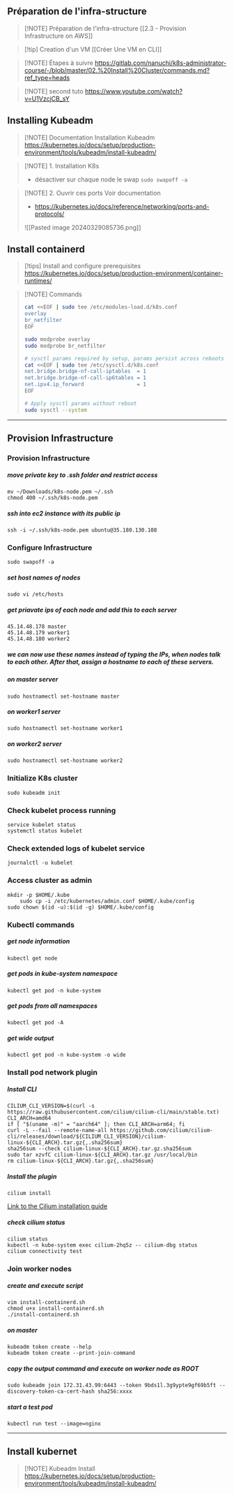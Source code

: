 


## Préparation de l'infra-structure
> [!NOTE] Préparation de l'infra-structure
> [[2.3 - Provision Infrastructure on AWS]]

> [!tip] Creation d'un VM
> [[Créer Une VM en CLI]]



> [!NOTE] Étapes à suivre
> https://gitlab.com/nanuchi/k8s-administrator-course/-/blob/master/02.%20Install%20Cluster/commands.md?ref_type=heads


> [!NOTE] second tuto
> https://www.youtube.com/watch?v=U1VzcjCB_sY



## Installing Kubeadm
> [!NOTE] Documentation Installation Kubeadm
> https://kubernetes.io/docs/setup/production-environment/tools/kubeadm/install-kubeadm/

> [!NOTE] 1. Installation K8s
> - désactiver sur chaque node le swap
> ``sudo swapoff -a``
> 


> [!NOTE] 2. Ouvrir ces ports 
> Voir documentation
> - https://kubernetes.io/docs/reference/networking/ports-and-protocols/
> 
>![[Pasted image 20240329085736.png]]


## Install containerd


> [!tips] Install and configure prerequisites
> https://kubernetes.io/docs/setup/production-environment/container-runtimes/

> [!NOTE] Commands
> 
> ```bash
> cat <<EOF | sudo tee /etc/modules-load.d/k8s.conf
> overlay
> br_netfilter
> EOF
> 
> sudo modprobe overlay
> sudo modprobe br_netfilter
> 
> # sysctl params required by setup, params persist across reboots
> cat <<EOF | sudo tee /etc/sysctl.d/k8s.conf
> net.bridge.bridge-nf-call-iptables  = 1
> net.bridge.bridge-nf-call-ip6tables = 1
> net.ipv4.ip_forward                 = 1
> EOF
> 
> # Apply sysctl params without reboot
> sudo sysctl --system
> ```

-----------------

## Provision Infrastructure

### Provision Infrastructure 

##### move private key to .ssh folder and restrict access
    mv ~/Downloads/k8s-node.pem ~/.ssh
    chmod 400 ~/.ssh/k8s-node.pem

##### ssh into ec2 instance with its public ip
    ssh -i ~/.ssh/k8s-node.pem ubuntu@35.180.130.108


### Configure Infrastructure
    sudo swapoff -a

##### set host names of nodes
    sudo vi /etc/hosts

##### get priavate ips of each node and add this to each server 
    45.14.48.178 master
    45.14.48.179 worker1
    45.14.48.180 worker2

##### we can now use these names instead of typing the IPs, when nodes talk to each other. After that, assign a hostname to each of these servers.

##### on master server
    sudo hostnamectl set-hostname master 

##### on worker1 server
    sudo hostnamectl set-hostname worker1 

##### on worker2 server
    sudo hostnamectl set-hostname worker2


### Initialize K8s cluster
    sudo kubeadm init

### Check kubelet process running 
    service kubelet status
    systemctl status kubelet

### Check extended logs of kubelet service
    journalctl -u kubelet

### Access cluster as admin
    mkdir -p $HOME/.kube
	    sudo cp -i /etc/kubernetes/admin.conf $HOME/.kube/config
    sudo chown $(id -u):$(id -g) $HOME/.kube/config

### Kubectl commands

##### get node information
    kubectl get node

##### get pods in kube-system namespace
    kubectl get pod -n kube-system

##### get pods from all namespaces
    kubectl get pod -A

##### get wide output
    kubectl get pod -n kube-system -o wide


### Install pod network plugin

##### Install CLI 

    CILIUM_CLI_VERSION=$(curl -s https://raw.githubusercontent.com/cilium/cilium-cli/main/stable.txt)
    CLI_ARCH=amd64
    if [ "$(uname -m)" = "aarch64" ]; then CLI_ARCH=arm64; fi
    curl -L --fail --remote-name-all https://github.com/cilium/cilium-cli/releases/download/${CILIUM_CLI_VERSION}/cilium-linux-${CLI_ARCH}.tar.gz{,.sha256sum}
    sha256sum --check cilium-linux-${CLI_ARCH}.tar.gz.sha256sum
    sudo tar xzvfC cilium-linux-${CLI_ARCH}.tar.gz /usr/local/bin
    rm cilium-linux-${CLI_ARCH}.tar.gz{,.sha256sum}
    
##### Install the plugin 
    cilium install 
[Link to the Cilium installation guide](https://docs.cilium.io/en/latest/gettingstarted/k8s-install-default/)    

##### check cilium status
    cilium status
    kubectl -n kube-system exec cilium-2hq5z -- cilium-dbg status
    cilium connectivity test

### Join worker nodes

##### create and execute script
    vim install-containerd.sh
    chmod u+x install-containerd.sh
    ./install-containerd.sh

##### on master
    kubeadm token create --help
    kubeadm token create --print-join-command

##### copy the output command and execute on worker node as ROOT
    sudo kubeadm join 172.31.43.99:6443 --token 9bds1l.3g9ypte9gf69b5ft --discovery-token-ca-cert-hash sha256:xxxx

##### start a test pod
    kubectl run test --image=nginx



-----------

## Install kubernet


> [!NOTE] Kubeadm Install
> https://kubernetes.io/docs/setup/production-environment/tools/kubeadm/install-kubeadm/


